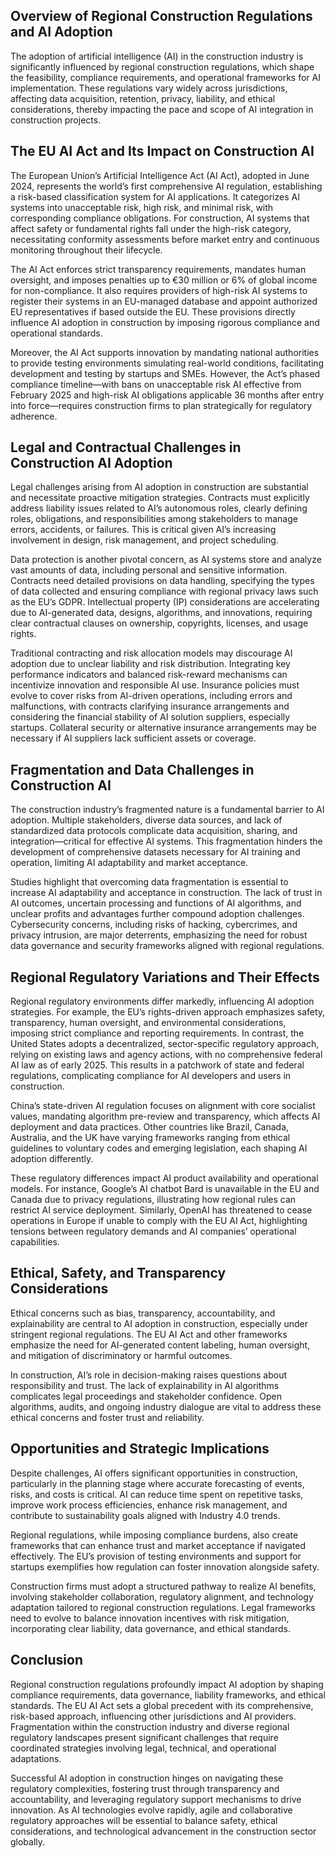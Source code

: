 ## Overview of Regional Construction Regulations and AI Adoption
The adoption of artificial intelligence (AI) in the construction industry is significantly influenced by regional construction regulations, which shape the feasibility, compliance requirements, and operational frameworks for AI implementation. These regulations vary widely across jurisdictions, affecting data acquisition, retention, privacy, liability, and ethical considerations, thereby impacting the pace and scope of AI integration in construction projects.

## The EU AI Act and Its Impact on Construction AI
The European Union’s Artificial Intelligence Act (AI Act), adopted in June 2024, represents the world’s first comprehensive AI regulation, establishing a risk-based classification system for AI applications. It categorizes AI systems into unacceptable risk, high risk, and minimal risk, with corresponding compliance obligations. For construction, AI systems that affect safety or fundamental rights fall under the high-risk category, necessitating conformity assessments before market entry and continuous monitoring throughout their lifecycle.

The AI Act enforces strict transparency requirements, mandates human oversight, and imposes penalties up to €30 million or 6% of global income for non-compliance. It also requires providers of high-risk AI systems to register their systems in an EU-managed database and appoint authorized EU representatives if based outside the EU. These provisions directly influence AI adoption in construction by imposing rigorous compliance and operational standards.

Moreover, the AI Act supports innovation by mandating national authorities to provide testing environments simulating real-world conditions, facilitating development and testing by startups and SMEs. However, the Act’s phased compliance timeline—with bans on unacceptable risk AI effective from February 2025 and high-risk AI obligations applicable 36 months after entry into force—requires construction firms to plan strategically for regulatory adherence.

## Legal and Contractual Challenges in Construction AI Adoption
Legal challenges arising from AI adoption in construction are substantial and necessitate proactive mitigation strategies. Contracts must explicitly address liability issues related to AI’s autonomous roles, clearly defining roles, obligations, and responsibilities among stakeholders to manage errors, accidents, or failures. This is critical given AI’s increasing involvement in design, risk management, and project scheduling.

Data protection is another pivotal concern, as AI systems store and analyze vast amounts of data, including personal and sensitive information. Contracts need detailed provisions on data handling, specifying the types of data collected and ensuring compliance with regional privacy laws such as the EU’s GDPR. Intellectual property (IP) considerations are accelerating due to AI-generated data, designs, algorithms, and innovations, requiring clear contractual clauses on ownership, copyrights, licenses, and usage rights.

Traditional contracting and risk allocation models may discourage AI adoption due to unclear liability and risk distribution. Integrating key performance indicators and balanced risk-reward mechanisms can incentivize innovation and responsible AI use. Insurance policies must evolve to cover risks from AI-driven operations, including errors and malfunctions, with contracts clarifying insurance arrangements and considering the financial stability of AI solution suppliers, especially startups. Collateral security or alternative insurance arrangements may be necessary if AI suppliers lack sufficient assets or coverage.

## Fragmentation and Data Challenges in Construction AI
The construction industry’s fragmented nature is a fundamental barrier to AI adoption. Multiple stakeholders, diverse data sources, and lack of standardized data protocols complicate data acquisition, sharing, and integration—critical for effective AI systems. This fragmentation hinders the development of comprehensive datasets necessary for AI training and operation, limiting AI adaptability and market acceptance.

Studies highlight that overcoming data fragmentation is essential to increase AI adaptability and acceptance in construction. The lack of trust in AI outcomes, uncertain processing and functions of AI algorithms, and unclear profits and advantages further compound adoption challenges. Cybersecurity concerns, including risks of hacking, cybercrimes, and privacy intrusion, are major deterrents, emphasizing the need for robust data governance and security frameworks aligned with regional regulations.

## Regional Regulatory Variations and Their Effects
Regional regulatory environments differ markedly, influencing AI adoption strategies. For example, the EU’s rights-driven approach emphasizes safety, transparency, human oversight, and environmental considerations, imposing strict compliance and reporting requirements. In contrast, the United States adopts a decentralized, sector-specific regulatory approach, relying on existing laws and agency actions, with no comprehensive federal AI law as of early 2025. This results in a patchwork of state and federal regulations, complicating compliance for AI developers and users in construction.

China’s state-driven AI regulation focuses on alignment with core socialist values, mandating algorithm pre-review and transparency, which affects AI deployment and data practices. Other countries like Brazil, Canada, Australia, and the UK have varying frameworks ranging from ethical guidelines to voluntary codes and emerging legislation, each shaping AI adoption differently.

These regulatory differences impact AI product availability and operational models. For instance, Google’s AI chatbot Bard is unavailable in the EU and Canada due to privacy regulations, illustrating how regional rules can restrict AI service deployment. Similarly, OpenAI has threatened to cease operations in Europe if unable to comply with the EU AI Act, highlighting tensions between regulatory demands and AI companies’ operational capabilities.

## Ethical, Safety, and Transparency Considerations
Ethical concerns such as bias, transparency, accountability, and explainability are central to AI adoption in construction, especially under stringent regional regulations. The EU AI Act and other frameworks emphasize the need for AI-generated content labeling, human oversight, and mitigation of discriminatory or harmful outcomes.

In construction, AI’s role in decision-making raises questions about responsibility and trust. The lack of explainability in AI algorithms complicates legal proceedings and stakeholder confidence. Open algorithms, audits, and ongoing industry dialogue are vital to address these ethical concerns and foster trust and reliability.

## Opportunities and Strategic Implications
Despite challenges, AI offers significant opportunities in construction, particularly in the planning stage where accurate forecasting of events, risks, and costs is critical. AI can reduce time spent on repetitive tasks, improve work process efficiencies, enhance risk management, and contribute to sustainability goals aligned with Industry 4.0 trends.

Regional regulations, while imposing compliance burdens, also create frameworks that can enhance trust and market acceptance if navigated effectively. The EU’s provision of testing environments and support for startups exemplifies how regulation can foster innovation alongside safety.

Construction firms must adopt a structured pathway to realize AI benefits, involving stakeholder collaboration, regulatory alignment, and technology adaptation tailored to regional construction regulations. Legal frameworks need to evolve to balance innovation incentives with risk mitigation, incorporating clear liability, data governance, and ethical standards.

## Conclusion
Regional construction regulations profoundly impact AI adoption by shaping compliance requirements, data governance, liability frameworks, and ethical standards. The EU AI Act sets a global precedent with its comprehensive, risk-based approach, influencing other jurisdictions and AI providers. Fragmentation within the construction industry and diverse regional regulatory landscapes present significant challenges that require coordinated strategies involving legal, technical, and operational adaptations.

Successful AI adoption in construction hinges on navigating these regulatory complexities, fostering trust through transparency and accountability, and leveraging regulatory support mechanisms to drive innovation. As AI technologies evolve rapidly, agile and collaborative regulatory approaches will be essential to balance safety, ethical considerations, and technological advancement in the construction sector globally.